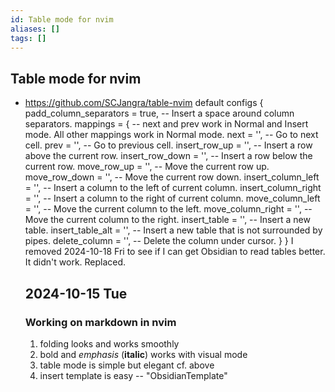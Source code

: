 ```yaml
---
id: Table mode for nvim
aliases: []
tags: []
---
```


## Table mode for nvim

- <https://github.com/SCJangra/table-nvim>
  default configs
  {
  padd_column_separators = true, -- Insert a space around column separators.
  mappings = { -- next and prev work in Normal and Insert mode. All other mappings work in Normal mode.
  next = '<TAB>', -- Go to next cell.
  prev = '<S-TAB>', -- Go to previous cell.
  insert_row_up = '<A-k>', -- Insert a row above the current row.
  insert_row_down = '<A-j>', -- Insert a row below the current row.
  move_row_up = '<A-S-k>', -- Move the current row up.
  move_row_down = '<A-S-j>', -- Move the current row down.
  insert_column_left = '<A-h>', -- Insert a column to the left of current column.
  insert_column_right = '<A-l>', -- Insert a column to the right of current column.
  move_column_left = '<A-S-h>', -- Move the current column to the left.
  move_column_right = '<A-S-l>', -- Move the current column to the right.
  insert_table = '<A-t>', -- Insert a new table.
  insert_table_alt = '<A-S-t>', -- Insert a new table that is not surrounded by pipes.
  delete_column = '<A-d>', -- Delete the column under cursor.
  }
  }
  I removed 2024-10-18 Fri to see if I can get Obsidian to read tables better. It didn't work. Replaced.

  ## 2024-10-15 Tue

  ### Working on markdown in nvim

  1. folding looks and works smoothly
  2. bold and _emphasis_ (**italic**) works with visual mode
  3. table mode is simple but elegant cf. above
  4. insert template is easy -- "ObsidianTemplate"
